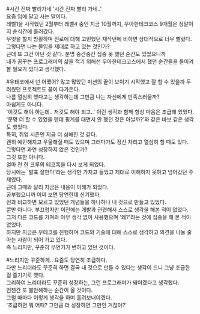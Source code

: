 #시간 진짜 빨리가네
'시간 진짜 빨리 가네..'  
요즘 입에 달고 사는 말이다.  
레벨1을 시작했던 2월부터 레벨4 중인 지금 10월까지, 우아한테크코스 9개월은 정말이지 순식간에 흘러갔다.    
무엇을 할지 방황하며 진로에 대해 고민했던 재작년에 비하면 상대적으로 너무 빨랐다.  
그렇다면 나는 몰입을 제대로 하고 있는 것인가?  
근데 또 그건 아닌 것 같다. 분명 중간중간 집중 못 했던 순간도 있었으니까  
내가 꿈꾸는 프로그래머의 삶을 적기 위해선 우아한테크코스에서 했던 순간들을 돌이켜 볼 필요가 있다고 생각했다.    

#우테코에서 넌 어땠어?
많고 많았던 미션의 끝이 보이기 시작했고 잘 할 수 있을까 두려웠던 프로젝트도 끝이 다가온다.  
나름 열심히 했다고는 생각하는데 그만큼 나는 자신에게 만족스러울까?    
아쉽게도 아니다.  
'이것도 해야 하는데.. 저것도 해야 되고..' 이런 생각과 함께 항상 마음은 조급해 있었다.  
'분명 더 할 수 있었을 텐데 핑계를 대면서 안 했던 것은 아닐까?'와 같은 바보 같은 생각도 했었다.  
특히, 취업 시즌인 지금 더 심해진 것 같다.  
괜히 예민해지고 우울해질 때도 있으며 그러다가도 정신 차리고 열심히 할 때도 있다.  
그렇다면 과연 성장하지 않은 것인가?    
그것 또한 아니다.  
얼마 전 한 크루의 테코톡을 다시 보게 되었다.  
당시에는 '발표 잘한다'라는 생각만 가지고 들었고 제대로 이해하지 못하고 넘어갔던 주제였다.    
근데 그때와 달리 지금은 내용이 이해가 되었다.  
공부했으니까 어찌 보면 당연한데 신기했다.  
전과 비교하면 모르고 있었던 개념들을 하나하나 내 것으로 만들고 있었다.  
뿐만 아니다. 부끄럽지만 이전에는 개발과 관련해서 스스로 생각을 해본 적이 없었다.  
그저 다른 코드를 가져와 아무 생각 없이 사용했으며 '왜?'라는 것에 집중을 해 본 적이 없었다.  
하지만 지금은 우테코를 진행하며 코드와 기술에 대해 스스로 생각하고 의견을 나눌 줄 아는 사람이 되어 가고 있다.  
즉 느리지만, 꾸준히 무언가가 변하고 있던 것이다.  

#느리지만 꾸준하게..
요즘도 당연히 조급하다.  
다만 느리더라도 꾸준히 하면 결국 내 것으로 만들 수 있다는 생각이 드니 그냥 조급한 걸 즐기기로 했다.  
그리하여 느리더라도 꾸준히 성장하는, 그런 프로그래머가 돼야겠다고 생각했다.   
언젠간 또 불안해하는 순간이 올 것이다.  
그럴 때마다 이렇게 생각을 하며 흘려보내야겠다.  
'조급하면 뭐 어때? 그만큼 더 성장하면 그만인 거잖아?'  


